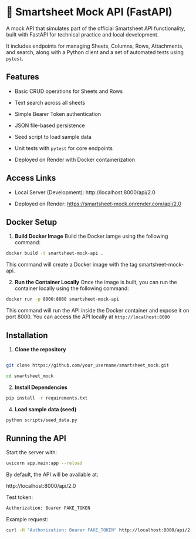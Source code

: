 # 📄 Smartsheet Mock API (FastAPI)

  

A mock API that simulates part of the official Smartsheet API functionality, built with FastAPI for technical practice and local development.

It includes endpoints for managing Sheets, Columns, Rows, Attachments, and search, along with a Python client and a set of automated tests using `pytest`.



## Features

- Basic CRUD operations for Sheets and Rows

- Text search across all sheets

- Simple Bearer Token authentication

- JSON file-based persistence

- Seed script to load sample data

- Unit tests with `pytest` for core endpoints

- Deployed on Render with Docker containerization

## Access Links

- Local Server (Development): http://localhost:8000/api/2.0

- Deployed on Render: https://smartsheet-mock.onrender.com/api/2.0


## Docker Setup

1. **Build Docker Image**
Build the Docker iamge using the following command:
```bash
docker build -t smartsheet-mock-api .
```
This command will create a Docker image with the tag smartsheet-mock-api.

2. **Run the Container Locally**
Once the image is built, you can run the container locally using the following command:
```bash
docker run -p 8000:8000 smartsheet-mock-api
```
This command will run the API inside the Docker container and expose it on port 8000. You can access the API locally at `http://localhost:8000`
## Installation

  

1.  **Clone the repository**

```bash

git clone https://github.com/your_username/smartsheet_mock.git

cd smartsheet_mock
```

2.  **Install Dependencies**

```bash
pip install -r requirements.txt
```
  

4.  **Load sample data (seed)**
```bash
python scripts/seed_data.py
```
## Running the API

Start the server with:
```bash
uvicorn app.main:app --reload
```
By default, the API will be available at:

http://localhost:8000/api/2.0

Test token:
```bash
Authorization: Bearer FAKE_TOKEN
```
Example request:
```bash
curl -H "Authorization: Bearer FAKE_TOKEN" http://localhost:8000/api/2.0/sheets
```